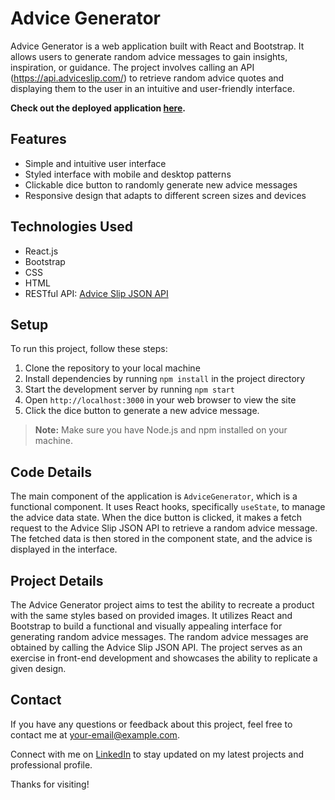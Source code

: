 # Advice Generator

Advice Generator is a web application built with React and Bootstrap. It allows users to generate random advice messages to gain insights, inspiration, or guidance. The project involves calling an API (https://api.adviceslip.com/) to retrieve random advice quotes and displaying them to the user in an intuitive and user-friendly interface.

**Check out the deployed application [here](https://advicegenbrandon.azurewebsites.net/).**

## Features

- Simple and intuitive user interface
- Styled interface with mobile and desktop patterns
- Clickable dice button to randomly generate new advice messages
- Responsive design that adapts to different screen sizes and devices

## Technologies Used

- React.js
- Bootstrap
- CSS
- HTML
- RESTful API: [Advice Slip JSON API](https://api.adviceslip.com/)

## Setup

To run this project, follow these steps:

1. Clone the repository to your local machine
2. Install dependencies by running `npm install` in the project directory
3. Start the development server by running `npm start`
4. Open `http://localhost:3000` in your web browser to view the site
5. Click the dice button to generate a new advice message.


> **Note:** Make sure you have Node.js and npm installed on your machine.

## Code Details

The main component of the application is `AdviceGenerator`, which is a functional component. It uses React hooks, specifically `useState`, to manage the advice data state. When the dice button is clicked, it makes a fetch request to the Advice Slip JSON API to retrieve a random advice message. The fetched data is then stored in the component state, and the advice is displayed in the interface.

## Project Details

The Advice Generator project aims to test the ability to recreate a product with the same styles based on provided images. It utilizes React and Bootstrap to build a functional and visually appealing interface for generating random advice messages. The random advice messages are obtained by calling the Advice Slip JSON API. The project serves as an exercise in front-end development and showcases the ability to replicate a given design.

## Contact

If you have any questions or feedback about this project, feel free to contact me at [your-email@example.com](mailto:your-email@example.com).

Connect with me on [LinkedIn](https://www.linkedin.com/in/yourname/) to stay updated on my latest projects and professional profile.

Thanks for visiting!
